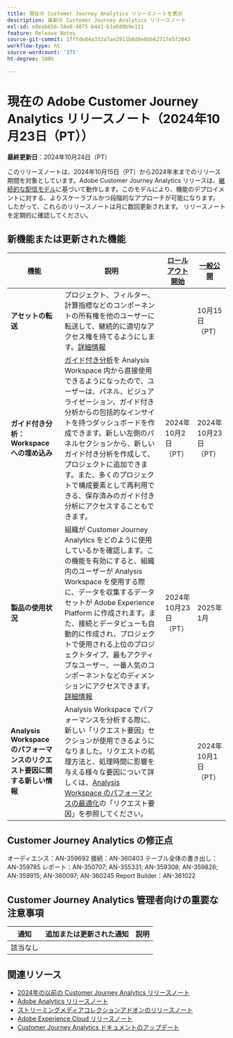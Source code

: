 ```yaml
---
title: 現在の Customer Journey Analytics リリースノートを表示
description: 最新の Customer Journey Analytics リリースノート
exl-id: e8eab856-34e0-4875-b441-b1e680b9e111
feature: Release Notes
source-git-commit: 1fffde84a332a7ae2911b8d8e8bb62717e5f2043
workflow-type: ht
source-wordcount: '375'
ht-degree: 100%

---
```


# 現在の Adobe Customer Journey Analytics リリースノート（2024年10月23日（PT））

**最終更新日**：2024年10月24日（PT）

このリリースノートは、2024年10月15日（PT）から2024年末までのリリース期間を対象としています。Adobe Customer Journey Analytics リリースは、[継続的な配信モデル](releases.md)に基づいて動作します。このモデルにより、機能のデプロイメントに対する、よりスケーラブルかつ段階的なアプローチが可能になります。 したがって、これらのリリースノートは月に数回更新されます。 リリースノートを定期的に確認してください。

## 新機能または更新された機能

| 機能 | 説明 | [ロールアウト開始](releases.md) | [一般公開](releases.md) |
| ----------- | ---------- | ------- | ---- |
| **アセットの転送** | プロジェクト、フィルター、計算指標などのコンポーネントの所有権を他のユーザーに転送して、継続的に適切なアクセス権を持てるようにします。[詳細情報](/help/tools/asset-transfer/transfer-assets.md) |  | 10月15日（PT） |
| **ガイド付き分析：Workspace への埋め込み** | [ガイド付き分析](https://experienceleague.adobe.com/ja/docs/analytics-platform/using/guided-analysis/overview)を Analysis Workspace 内から直接使用できるようになったので、ユーザーは、パネル、ビジュアライゼーション、ガイド付き分析からの包括的なインサイトを持つダッシュボードを作成できます。新しい左側のパネルセクションから、新しいガイド付き分析を作成して、プロジェクトに追加できます。また、多くのプロジェクトで構成要素として再利用できる、保存済みのガイド付き分析にアクセスすることもできます。 | 2024年10月2日（PT） | 2024年10月23日（PT） |
| **製品の使用状況** | 組織が Customer Journey Analytics をどのように使用しているかを確認します。この機能を有効にすると、組織内のユーザーが Analysis Workspace を使用する際に、データを収集するデータセットが Adobe Experience Platform に作成されます。また、接続とデータビューも自動的に作成され、プロジェクトで使用される上位のプロジェクトタイプ、最もアクティブなユーザー、一番人気のコンポーネントなどのディメンションにアクセスできます。[詳細情報](/help/tools/product-usage/usage-overview.md) | 2024年10月23日（PT） | 2025年1月 |
| **Analysis Workspace のパフォーマンスのリクエスト要因に関する新しい情報** | Analysis Workspace でパフォーマンスを分析する際に、新しい「リクエスト要因」セクションが使用できるようになりました。リクエストの処理方法と、処理時間に影響を与える様々な要因について詳しくは、[Analysis Workspace のパフォーマンスの最適化](https://experienceleague.adobe.com/ja/docs/analytics-platform/using/technotes/optimizing-performance#request-factors)の「リクエスト要因」を参照してください。 |  | 2024年10月1日（PT） |


## Customer Journey Analytics の修正点

オーディエンス：AN-359692
接続：AN-360403
テーブル全体の書き出し：AN-359785
レポート：AN-350707; AN-355331; AN-359308; AN-359826; AN-359915; AN-360097; AN-360245
Report Builder：AN-361022

## Customer Journey Analytics 管理者向けの重要な注意事項

| 通知 | 追加または更新された通知 | 説明 |
| --- | --- | --- |
| 該当なし | | |


## 関連リソース

* [2024年の以前の Customer Journey Analytics リリースノート](/help/release-notes/2024.md)
* [Adobe Analytics リリースノート](https://experienceleague.adobe.com/docs/analytics/release-notes/latest.html?lang=ja)
* [ストリーミングメディアコレクションアドオンのリリースノート](https://experienceleague.adobe.com/docs/media-analytics/using/additional-resources/release-notes.html?lang=ja)
* [Adobe Experience Cloud リリースノート](https://experienceleague.adobe.com/docs/release-notes/experience-cloud/current.html?lang=ja)
* [Customer Journey Analytics ドキュメントのアップデート](/help/release-notes/doc-changes.md)
